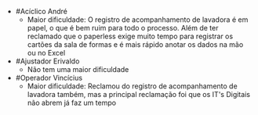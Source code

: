 - #Acíclico André
	- Maior dificuldade: O registro de acompanhamento de lavadora é em papel, o que é bem ruim para todo o processo. Além de ter reclamado que o paperless exige muito tempo para registrar os cartões da sala de formas e é mais rápido anotar os dados na mão ou no Excel
- #Ajustador Erivaldo
	- Não tem uma maior dificuldade
- #Operador Vincícius
	- Maior dificuldade: Reclamou do registro de acompanhamento de lavadora também, mas a principal reclamação foi que os IT's Digitais não abrem já faz um tempo
